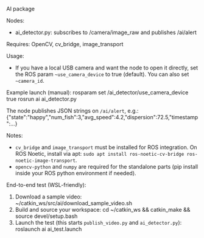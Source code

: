 AI package

Nodes:
- ai_detector.py: subscribes to /camera/image_raw and publishes /ai/alert

Requires: OpenCV, cv_bridge, image_transport

Usage:
- If you have a local USB camera and want the node to open it directly, set the ROS param `~use_camera_device` to true (default). You can also set `~camera_id`.

Example launch (manual):
  rosparam set /ai_detector/use_camera_device true
  rosrun ai ai_detector.py

The node publishes JSON strings on `/ai/alert`, e.g.:
  {"state":"happy","num_fish":3,"avg_speed":4.2,"dispersion":72.5,"timestamp":...}

Notes:
- `cv_bridge` and `image_transport` must be installed for ROS integration. On ROS Noetic, install via apt: `sudo apt install ros-noetic-cv-bridge ros-noetic-image-transport`.
- `opencv-python` and `numpy` are required for the standalone parts (pip install inside your ROS python environment if needed).

End-to-end test (WSL-friendly):
1. Download a sample video:
  ~/catkin_ws/src/ai/download_sample_video.sh
2. Build and source your workspace:
  cd ~/catkin_ws && catkin_make && source devel/setup.bash
3. Launch the test (this starts `publish_video.py` and `ai_detector.py`):
  roslaunch ai ai_test.launch
